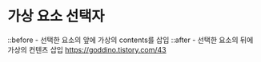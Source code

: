 # 가상 요소 선택자
::before - 선택한 요소의 앞에 가상의 contents를 삽입
::after - 선택한 요소의 뒤에 가상의 컨텐츠 삽입
https://goddino.tistory.com/43